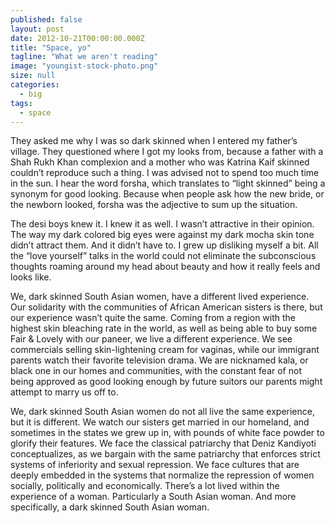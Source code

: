 ```yaml
---
published: false
layout: post
date: 2012-10-21T00:00:00.000Z
title: "Space, yo"
tagline: "What we aren't reading"
image: "youngist-stock-photo.png"
size: null
categories: 
  - big
tags: 
  - space
---
```


<div class='full-text'>
<p class='first-paragraph'>They asked me why I was so dark skinned when I entered my father’s village. They questioned where I got my looks from, because a father with a Shah Rukh Khan complexion and a mother who was Katrina Kaif skinned couldn’t reproduce such a thing. I was advised not to spend too much time in the sun. I hear the word forsha, which translates to “light skinned” being a synonym for good looking. Because when people ask how the new bride, or the newborn looked, forsha was the adjective to sum up the situation.</p>
<p class='article-paragraph'>The desi boys knew it. I knew it as well. I wasn’t attractive in their opinion. The way my dark colored big eyes were against my dark mocha skin tone didn’t attract them. And it didn’t have to. I grew up disliking myself a bit. All the “love yourself” talks in the world could not eliminate the subconscious thoughts roaming around my head about beauty and how it really feels and looks like.</p>
<p class='article-paragraph'>We, dark skinned South Asian women, have a different lived experience. Our solidarity with the communities of African American sisters is there, but our experience wasn’t quite the same. Coming from a region with the highest skin bleaching rate in the world, as well as being able to buy some Fair & Lovely with our paneer, we live a different experience. We see commercials selling skin-lightening cream for vaginas, while our immigrant parents watch their favorite television drama. We are nicknamed kala, or black one in our homes and communities, with the constant fear of not being approved as good looking enough by future suitors our parents might attempt to marry us off to. </p>
<p class='last article-paragraph'>We, dark skinned South Asian women do not all live the same experience, but it is different. We watch our sisters get married in our homeland, and sometimes in the states we grew up in, with pounds of white face powder to glorify their features. We face the classical patriarchy that Deniz Kandiyoti conceptualizes, as we bargain with the same patriarchy that enforces strict systems of inferiority and sexual repression. We face cultures that are deeply embedded in the systems that normalize the repression of women socially, politically and economically. There’s a lot lived within the experience of a woman. Particularly a South Asian woman. And more specifically, a dark skinned South Asian woman.</p>
</div>
